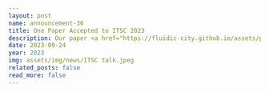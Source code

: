 ```yaml
---
layout: post
name: announcement-36
title: One Paper Accepted to ITSC​ 2023
description: Our paper <a href="https://fluidic-city.github.io/assets/pdf/Villarreal2023Chat.pdf"> Can ChatGPT Enable ITS? The Case of Mixed Traffic Control via Reinforcement Learning </a> has been accepted to IEEE International Conference on Intelligent Transportation Systems (ITSC), 2023. Congratulations to all the authors!
date: 2023-09-24
year: 2023
img: assets/img/news/ITSC talk.jpeg
related_posts: false
read_more: false
---
```

